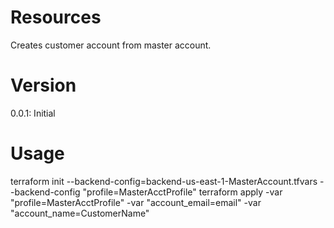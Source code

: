 # Resources
Creates customer account from master account.

# Version
0.0.1: Initial

# Usage
terraform init --backend-config=backend-us-east-1-MasterAccount.tfvars --backend-config "profile=MasterAcctProfile"
terraform apply -var "profile=MasterAcctProfile" -var "account_email=email" -var "account_name=CustomerName" 

